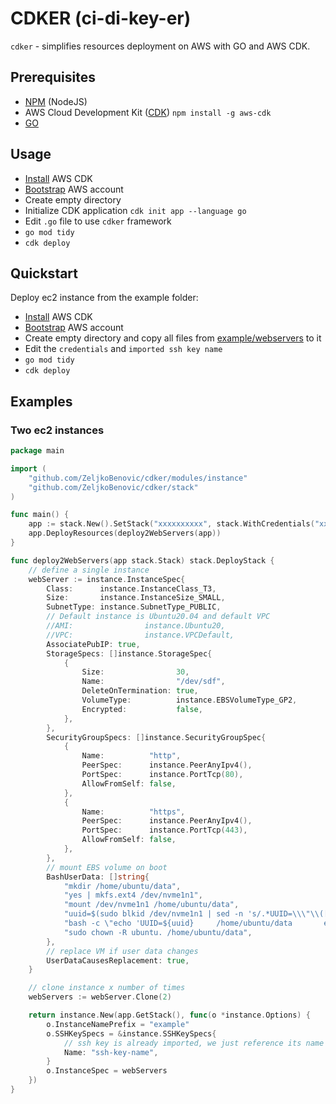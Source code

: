 # CDKER (ci-di-key-er)
`cdker` - simplifies resources deployment on AWS with GO and AWS CDK.

## Prerequisites
* [NPM](https://nodejs.org/en) (NodeJS)
* AWS Cloud Development Kit ([CDK](https://docs.aws.amazon.com/cdk/v2/guide/getting_started.html)) `npm install -g aws-cdk`
* [GO](https://go.dev/doc/install) 


## Usage

* [Install](https://docs.aws.amazon.com/cdk/v2/guide/getting_started.html) AWS CDK
* [Bootstrap](https://docs.aws.amazon.com/cdk/v2/guide/bootstrapping.html) AWS account
* Create empty directory
* Initialize CDK application `cdk init app --language go`
* Edit `.go` file to use `cdker` framework
* `go mod tidy`
* `cdk deploy`

## Quickstart
Deploy ec2 instance from the example folder:

* [Install](https://docs.aws.amazon.com/cdk/v2/guide/getting_started.html) AWS CDK
* [Bootstrap](https://docs.aws.amazon.com/cdk/v2/guide/bootstrapping.html) AWS account
* Create empty directory and copy all files from [example/webservers](example/webservers) to it
* Edit the `credentials` and `imported ssh key name`
* `go mod tidy`
* `cdk deploy`

## Examples
### Two ec2 instances
```go
package main

import (
	"github.com/ZeljkoBenovic/cdker/modules/instance"
	"github.com/ZeljkoBenovic/cdker/stack"
)

func main() {
	app := stack.New().SetStack("xxxxxxxxxx", stack.WithCredentials("xxxxxxxxxxx", "xxxxxxxxxx"))
	app.DeployResources(deploy2WebServers(app))
}

func deploy2WebServers(app stack.Stack) stack.DeployStack {
	// define a single instance
	webServer := instance.InstanceSpec{
		Class:      instance.InstanceClass_T3,
		Size:       instance.InstanceSize_SMALL,
		SubnetType: instance.SubnetType_PUBLIC,
		// Default instance is Ubuntu20.04 and default VPC
		//AMI:                instance.Ubuntu20,
		//VPC:                instance.VPCDefault,
		AssociatePubIP: true,
		StorageSpecs: []instance.StorageSpec{
			{
				Size:                30,
				Name:                "/dev/sdf",
				DeleteOnTermination: true,
				VolumeType:          instance.EBSVolumeType_GP2,
				Encrypted:           false,
			},
		},
		SecurityGroupSpecs: []instance.SecurityGroupSpec{
			{
				Name:          "http",
				PeerSpec:      instance.PeerAnyIpv4(),
				PortSpec:      instance.PortTcp(80),
				AllowFromSelf: false,
			},
			{
				Name:          "https",
				PeerSpec:      instance.PeerAnyIpv4(),
				PortSpec:      instance.PortTcp(443),
				AllowFromSelf: false,
			},
		},
		// mount EBS volume on boot
		BashUserData: []string{
			"mkdir /home/ubuntu/data",
			"yes | mkfs.ext4 /dev/nvme1n1",
			"mount /dev/nvme1n1 /home/ubuntu/data",
			"uuid=$(sudo blkid /dev/nvme1n1 | sed -n 's/.*UUID=\\\"\\([^\\\"]*\\)\\\".*/\\1/p')",
			"bash -c \"echo 'UUID=${uuid}     /home/ubuntu/data       ext4   defaults' >> /etc/fstab\"",
			"sudo chown -R ubuntu. /home/ubuntu/data",
		},
		// replace VM if user data changes
		UserDataCausesReplacement: true,
	}

	// clone instance x number of times
	webServers := webServer.Clone(2)

	return instance.New(app.GetStack(), func(o *instance.Options) {
		o.InstanceNamePrefix = "example"
		o.SSHKeySpecs = &instance.SSHKeySpecs{
			// ssh key is already imported, we just reference its name
			Name: "ssh-key-name",
		}
		o.InstanceSpec = webServers
	})
}
```
